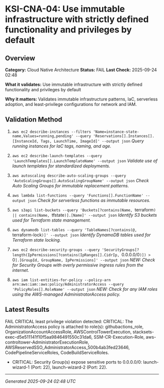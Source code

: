 # KSI-CNA-04: Use immutable infrastructure with strictly defined functionality and privileges by default

## Overview

**Category:** Cloud Native Architecture
**Status:** FAIL
**Last Check:** 2025-09-24 02:48

**What it validates:** Use immutable infrastructure with strictly defined functionality and privileges by default

**Why it matters:** Validates immutable infrastructure patterns, IaC, serverless adoption, and least-privilege configurations for network and IAM.

## Validation Method

1. `aws ec2 describe-instances --filters 'Name=instance-state-name,Values=running,pending' --query 'Reservations[].Instances[].[InstanceId, Tags, LaunchTime, ImageId]' --output json`
   *Query running instances for IaC tags, naming, and age.*

2. `aws ec2 describe-launch-templates --query 'LaunchTemplates[].LaunchTemplateName' --output json`
   *Validate use of launch templates for standardized deployments.*

3. `aws autoscaling describe-auto-scaling-groups --query 'AutoScalingGroups[].AutoScalingGroupName' --output json`
   *Check Auto Scaling Groups for immutable replacement patterns.*

4. `aws lambda list-functions --query 'Functions[].FunctionName' --output json`
   *Check for serverless functions as immutable resources.*

5. `aws s3api list-buckets --query 'Buckets[?contains(Name, `terraform`) || contains(Name, `tfstate`)].[Name]' --output json`
   *Identify S3 buckets used for Terraform state management.*

6. `aws dynamodb list-tables --query 'TableNames[?contains(@, `terraform-lock`)]' --output json`
   *Identify DynamoDB tables used for Terraform state locking.*

7. `aws ec2 describe-security-groups --query 'SecurityGroups[?length(IpPermissions[?contains(IpRanges[].CidrIp, `0.0.0.0/0`)]) > `0`].[GroupId, GroupName, IpPermissions]' --output json`
   *NEW: Check for Security Groups with overly permissive ingress rules from the internet.*

8. `aws iam list-entities-for-policy --policy-arn arn:aws:iam::aws:policy/AdministratorAccess --query 'PolicyRoles[].RoleName' --output json`
   *NEW: Check for any IAM roles using the AWS-managed AdministratorAccess policy.*

## Latest Results

FAIL CRITICAL least privilege violation detected: CRITICAL: The AdministratorAccess policy is attached to role(s): githubactions_role, OrganizationAccountAccessRole, AWSControlTowerExecution, stacksets-exec-d5e511141f10f5aa9846491550c31da6, SSM-CR-Execution-Role, aws-controltower-AdministratorExecutionRole, AWSReservedSSO_AdministratorAccess_500b4ab3fed23646, CodePipelineServiceRoles, CodeBuildServiceRoles.
- CRITICAL: Security Group(s) expose sensitive ports to 0.0.0.0/0: launch-wizard-1 (Port: 22), launch-wizard-2 (Port: 22).

---
*Generated 2025-09-24 02:48 UTC*
